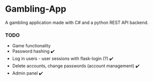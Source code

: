 # Gambling-App
A gambling application made with C# and a python REST API backend.

### TODO
- Game functionality
- Password hashing ✔️
- Log in users - user sessions with flask-login (?) ✔️
- Delete accounts, change passwords (account management) ✔️
- Admin panel ✔️


